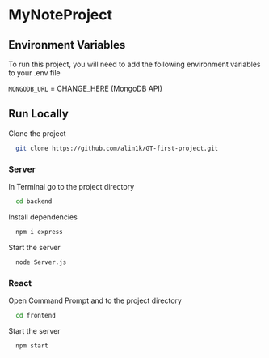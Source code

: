 # MyNoteProject
 
## Environment Variables

To run this project, you will need to add the following environment variables to your .env file

`MONGODB_URL` = CHANGE_HERE (MongoDB API)

## Run Locally

Clone the project

```bash
  git clone https://github.com/alin1k/GT-first-project.git
```
### Server
In Terminal go to the project directory

```bash
  cd backend
```

Install dependencies

```bash
  npm i express
```

Start the server

```bash
  node Server.js
```
### React
Open Command Prompt and to the project directory

```bash
  cd frontend
```
Start the server

```bash
  npm start
```
